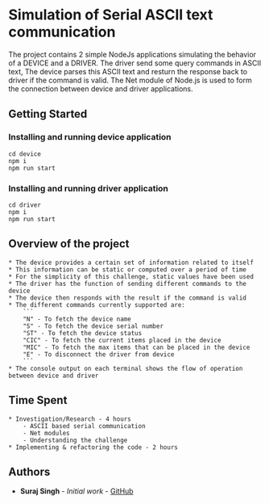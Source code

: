 # Simulation of Serial ASCII text communication

The project contains 2 simple NodeJs applications simulating the behavior of a DEVICE and a DRIVER.
The driver send some query commands in ASCII text, The device parses this ASCII text and resturn the response back to driver if the command is valid.
The Net module of Node.js is used to form the connection between device and driver applications.

## Getting Started

### Installing and running device application
```
cd device
npm i
npm run start
```

### Installing and running driver application
```
cd driver
npm i
npm run start
```

## Overview of the project
    * The device provides a certain set of information related to itself
    * This information can be static or computed over a period of time
    * For the simplicity of this challenge, static values have been used
    * The driver has the function of sending different commands to the device
    * The device then responds with the result if the command is valid
    * The different commands currently supported are:
        ```
        "N" - To fetch the device name
        "S" - To fetch the device serial number
        "ST" - To fetch the device status
        "CIC" - To fetch the current items placed in the device
        "MIC" - To fetch the max items that can be placed in the device
        "E" - To disconnect the driver from device
        ```
    * The console output on each terminal shows the flow of operation between device and driver

## Time Spent
    * Investigation/Research - 4 hours
        - ASCII based serial communication
        - Net modules
        - Understanding the challenge
    * Implementing & refactoring the code - 2 hours

## Authors

* **Suraj Singh** - *Initial work* - [GitHub](https://github.com/rssuraj)